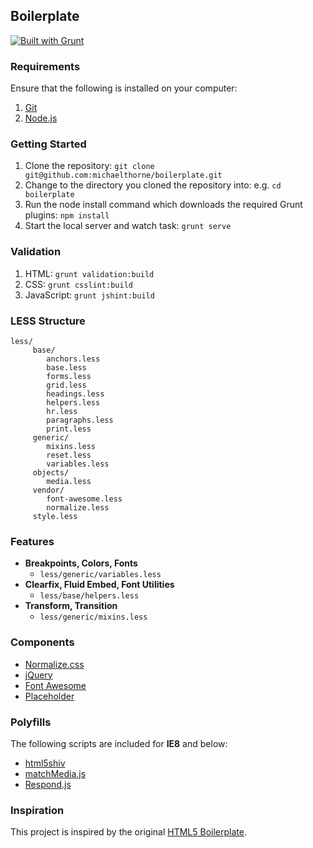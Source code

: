 ## Boilerplate

[![Built with Grunt](https://cdn.gruntjs.com/builtwith.png)](http://gruntjs.com)

### Requirements

Ensure that the following is installed on your computer:

1. [Git](http://git-scm.com)
2. [Node.js](http://nodejs.org)

### Getting Started

1. Clone the repository: `git clone git@github.com:michaelthorne/boilerplate.git`
2. Change to the directory you cloned the repository into: e.g. `cd boilerplate`
3. Run the node install command which downloads the required Grunt plugins: `npm install`
4. Start the local server and watch task: `grunt serve`

### Validation

1. HTML: `grunt validation:build`
2. CSS: `grunt csslint:build`
3. JavaScript: `grunt jshint:build`

### LESS Structure

```
less/
     base/
        anchors.less
        base.less
        forms.less
        grid.less
        headings.less
        helpers.less
        hr.less
        paragraphs.less
        print.less
     generic/
        mixins.less
        reset.less
        variables.less
     objects/
        media.less
     vendor/
        font-awesome.less
        normalize.less
     style.less
```

### Features

- **Breakpoints, Colors, Fonts**
    - `less/generic/variables.less`
- **Clearfix, Fluid Embed, Font Utilities**
    - `less/base/helpers.less`
- **Transform, Transition**
    - `less/generic/mixins.less`

### Components

- [Normalize.css](http://necolas.github.io/normalize.css)
- [jQuery](http://jquery.com)
- [Font Awesome](http://fontawesome.io)
- [Placeholder](http://mths.be/placeholder)

### Polyfills

The following scripts are included for **IE8** and below:
- [html5shiv](https://github.com/aFarkas/html5shiv)
- [matchMedia.js](https://github.com/paulirish/matchMedia.js)
- [Respond.js](https://github.com/scottjehl/Respond)

### Inspiration

This project is inspired by the original [HTML5 Boilerplate](http://html5boilerplate.com).
